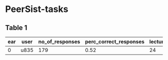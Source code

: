 # PeerSist-tasks

## Table 1
|ear|user|no_of_responses|perc_correct_responses|lectures_watched|explanations_read|plat_pref|premium_used|learning_medium_pref|total_study_actions|effort_level|
| ------------- | ------------- | ------------- | ------------- | ------------- | ------------- | ------------- | ------------- | ------------- | ------------- | ------------- |
|0|u835|179|0.52|24|288|mobile|False|text|312|Medium|
